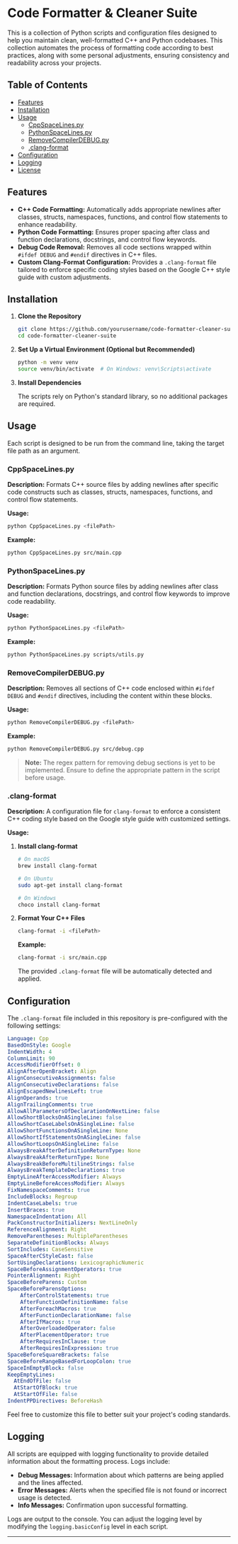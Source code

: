 # Code Formatter & Cleaner Suite

This is a collection of Python scripts and configuration files designed to help you maintain clean, well-formatted C++ and Python codebases. This collection automates the process of formatting code according to best practices, along with some personal adjustments, ensuring consistency and readability across your projects.

## Table of Contents

- [Features](#features)
- [Installation](#installation)
- [Usage](#usage)
  - [CppSpaceLines.py](#cppspacelinespy)
  - [PythonSpaceLines.py](#pythonspacelinespy)
  - [RemoveCompilerDEBUG.py](#removecompilerdebugpy)
  - [.clang-format](#clang-format)
- [Configuration](#configuration)
- [Logging](#logging)
- [License](#license)

## Features

- **C++ Code Formatting:** Automatically adds appropriate newlines after classes, structs, namespaces, functions, and control flow statements to enhance readability.
- **Python Code Formatting:** Ensures proper spacing after class and function declarations, docstrings, and control flow keywords.
- **Debug Code Removal:** Removes all code sections wrapped within `#ifdef DEBUG` and `#endif` directives in C++ files.
- **Custom Clang-Format Configuration:** Provides a `.clang-format` file tailored to enforce specific coding styles based on the Google C++ style guide with custom adjustments.

## Installation

1. **Clone the Repository**

   ```bash
   git clone https://github.com/yourusername/code-formatter-cleaner-suite.git
   cd code-formatter-cleaner-suite
   ```

2. **Set Up a Virtual Environment (Optional but Recommended)**

   ```bash
   python -m venv venv
   source venv/bin/activate  # On Windows: venv\Scripts\activate
   ```

3. **Install Dependencies**

   The scripts rely on Python's standard library, so no additional packages are required.

## Usage

Each script is designed to be run from the command line, taking the target file path as an argument.

### CppSpaceLines.py

**Description:** Formats C++ source files by adding newlines after specific code constructs such as classes, structs, namespaces, functions, and control flow statements.

**Usage:**

```bash
python CppSpaceLines.py <filePath>
```

**Example:**

```bash
python CppSpaceLines.py src/main.cpp
```

### PythonSpaceLines.py

**Description:** Formats Python source files by adding newlines after class and function declarations, docstrings, and control flow keywords to improve code readability.

**Usage:**

```bash
python PythonSpaceLines.py <filePath>
```

**Example:**

```bash
python PythonSpaceLines.py scripts/utils.py
```

### RemoveCompilerDEBUG.py

**Description:** Removes all sections of C++ code enclosed within `#ifdef DEBUG` and `#endif` directives, including the content within these blocks.

**Usage:**

```bash
python RemoveCompilerDEBUG.py <filePath>
```

**Example:**

```bash
python RemoveCompilerDEBUG.py src/debug.cpp
```

> **Note:** The regex pattern for removing debug sections is yet to be implemented. Ensure to define the appropriate pattern in the script before usage.

### .clang-format

**Description:** A configuration file for `clang-format` to enforce a consistent C++ coding style based on the Google style guide with customized settings.

**Usage:**

1. **Install clang-format**

   ```bash
   # On macOS
   brew install clang-format

   # On Ubuntu
   sudo apt-get install clang-format

   # On Windows
   choco install clang-format
   ```

2. **Format Your C++ Files**

   ```bash
   clang-format -i <filePath>
   ```

   **Example:**

   ```bash
   clang-format -i src/main.cpp
   ```

   The provided `.clang-format` file will be automatically detected and applied.

## Configuration

The `.clang-format` file included in this repository is pre-configured with the following settings:

```yaml
Language: Cpp
BasedOnStyle: Google
IndentWidth: 4
ColumnLimit: 90
AccessModifierOffset: 0
AlignAfterOpenBracket: Align
AlignConsecutiveAssignments: false
AlignConsecutiveDeclarations: false
AlignEscapedNewlinesLeft: true
AlignOperands: true
AlignTrailingComments: true
AllowAllParametersOfDeclarationOnNextLine: false
AllowShortBlocksOnASingleLine: false
AllowShortCaseLabelsOnASingleLine: false
AllowShortFunctionsOnASingleLine: None
AllowShortIfStatementsOnASingleLine: false
AllowShortLoopsOnASingleLine: false
AlwaysBreakAfterDefinitionReturnType: None
AlwaysBreakAfterReturnType: None
AlwaysBreakBeforeMultilineStrings: false
AlwaysBreakTemplateDeclarations: true
EmptyLineAfterAccessModifier: Always
EmptyLineBeforeAccessModifier: Always
FixNamespaceComments: true
IncludeBlocks: Regroup
IndentCaseLabels: true
InsertBraces: true
NamespaceIndentation: All
PackConstructorInitializers: NextLineOnly
ReferenceAlignment: Right
RemoveParentheses: MultipleParentheses
SeparateDefinitionBlocks: Always
SortIncludes: CaseSensitive
SpaceAfterCStyleCast: false
SortUsingDeclarations: LexicographicNumeric
SpaceBeforeAssignmentOperators: true
PointerAlignment: Right
SpaceBeforeParens: Custom
SpaceBeforeParensOptions:
    AfterControlStatements: true
    AfterFunctionDefinitionName: false
    AfterForeachMacros: true
    AfterFunctionDeclarationName: false
    AfterIfMacros: true
    AfterOverloadedOperator: false
    AfterPlacementOperator: true
    AfterRequiresInClause: true
    AfterRequiresInExpression: true
SpaceBeforeSquareBrackets: false
SpaceBeforeRangeBasedForLoopColon: true
SpaceInEmptyBlock: false
KeepEmptyLines:
  AtEndOfFile: false
  AtStartOfBlock: true
  AtStartOfFile: false
IndentPPDirectives: BeforeHash
```

Feel free to customize this file to better suit your project's coding standards.

## Logging

All scripts are equipped with logging functionality to provide detailed information about the formatting process. Logs include:

- **Debug Messages:** Information about which patterns are being applied and the lines affected.
- **Error Messages:** Alerts when the specified file is not found or incorrect usage is detected.
- **Info Messages:** Confirmation upon successful formatting.

Logs are output to the console. You can adjust the logging level by modifying the `logging.basicConfig` level in each script.

---
